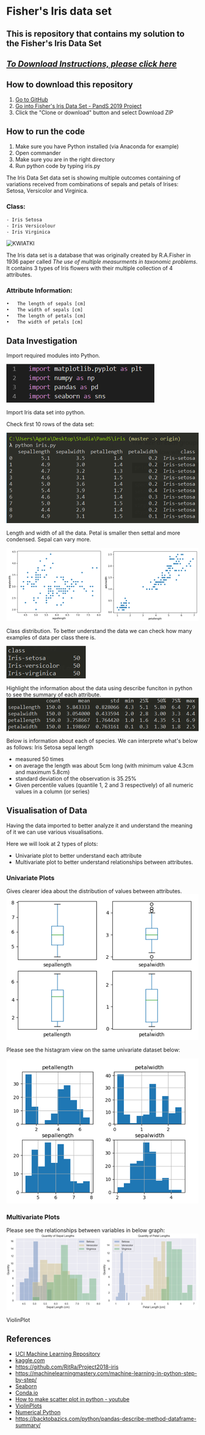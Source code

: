 # Fisher's Iris data set
## This is repository that contains my solution to the Fisher's Iris Data Set 
## [*To Download Instructions, please click here*](https://github.com/ianmcloughlin/project-pands/raw/master/project.pdf)

## How to download this repository  

1. [Go to GitHub](https://github.com/kmieluu)
2. [Go into Fisher's Iris Data Set - PandS 2019 Project](https://github.com/kmieluu/Fisher-s-Iris-Data-Set---PandS-2019-Project)
3. Click the "Clone or download" button and select Download ZIP

## How to run the code

1. Make sure you have Python installed (via Anaconda for example)
2. Open commander
3. Make sure you are in the right directory
4. Run python code by typing iris.py


The Iris Data Set data set is showing multiple outcomes containing of variations received from combinations of sepals and petals of Irises: Setosa, Versicolor and Virginica.


### Class:
    - Iris Setosa
    - Iris Versicolour
    - Iris Virginica


![KWIATKI](https://user-images.githubusercontent.com/47505151/56806631-625ec480-6824-11e9-9108-665023156900.PNG)

The Iris data set is a database that was originally created by R.A.Fisher in 1936 paper called *The use of multiple measurments in taxonomic problems*. It contains 3 types of Iris flowers with their multiple collection of 4 attributes.

### Attribute Information: 
    •	The length of sepals [cm]
    •	The width of sepals [cm]
    •	The length of petals [cm]
    •	The width of petals [cm]

## Data Investigation

Import required modules into Python.

![Modules](https://github.com/kmieluu/Fisher-s-Iris-Data-Set---PandS-2019-Project/blob/master/Images/modules.PNG)

Import Iris data set into python.

Check first 10 rows of the data set:

![Iris Data Set](https://github.com/kmieluu/Fisher-s-Iris-Data-Set---PandS-2019-Project/blob/master/Images/IrisTop10.PNG)

Length and width of all the data.
Petal is smaller then settal and more condensed. Sepal can vary more.

![all data](https://github.com/kmieluu/Fisher-s-Iris-Data-Set---PandS-2019-Project/blob/master/Images/petalsetallengthgraph.png)

Class distribution.
To better understand the data we can check how many examples of data per class there is.
<br>

![Number of Instances](https://github.com/kmieluu/Fisher-s-Iris-Data-Set---PandS-2019-Project/blob/master/Images/NoI.PNG)

Highlight the information about the data using describe funciton in python to see the summary of each attribute.
![Describe Attributes](https://github.com/kmieluu/Fisher-s-Iris-Data-Set---PandS-2019-Project/blob/master/Images/attrdescr.PNG)

Below is information about each of species. 
We can interprete what's below as follows:
Iris Setosa sepal length 
* measured 50 times
* on average the length was about 5cm long (with minimum value 4.3cm and maximum 5.8cm)
* standard deviation of the observation is 35.25%
* Given percentile values (quantile 1, 2 and 3 respectively) of all numeric values in a column (or series)




##  Visualisation of Data

Having the data imported to better analyze it and understand the meaning of it we can use various visualisations.

Here we will look at 2 types of plots:
- Univariate plot to better understand each attribute
- Multivariate plot to better understand relationships between attributes.

### Univariate Plots
Gives clearer idea about the distribution of values between attributes.
![Univariate](https://github.com/kmieluu/Fisher-s-Iris-Data-Set---PandS-2019-Project/blob/master/Images/Univariate.PNG)

Please see the histagram view on the same univariate dataset below:
<br>

![UnivariateHist](https://github.com/kmieluu/Fisher-s-Iris-Data-Set---PandS-2019-Project/blob/master/Images/UnivariateHist.PNG)


### Multivariate Plots
Please see the relationships between variables in below graph:
![Seaborn](https://github.com/kmieluu/Fisher-s-Iris-Data-Set---PandS-2019-Project/blob/master/Images/seaborn.png)

ViolinPlot


## References

- [UCI Machine Learning Repository](http://archive.ics.uci.edu/ml/datasets/Iris)
- [kaggle.com](https://www.kaggle.com/lalitharajesh/iris-dataset-exploratory-data-analysis)
- https://github.com/RitRa/Project2018-iris
- https://machinelearningmastery.com/machine-learning-in-python-step-by-step/
- [Seaborn](https://seaborn.pydata.org/introduction.html)
- [Conda.io](https://conda.io/projects/conda/en/latest/user-guide/tasks/manage-environments.html#activating-an-environment)
- [How to make scatter plot in python - youtube](https://www.youtube.com/watch?v=TexdD7t0IKU)
- [ViolinPlots](http://seaborn.pydata.org/generated/seaborn.violinplot.html#seaborn.violinplot)
- [Numerical Python](https://www.tutorialspoint.com/numpy)
- https://backtobazics.com/python/pandas-describe-method-dataframe-summary/


